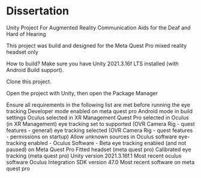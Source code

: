 # Dissertation
Unity Project For Augmented Reality Communication Aids for the Deaf and Hard of Hearing

This project was build and designed for the Meta Quest Pro mixed reality headset only

How to build?
Make sure you have Unity 2021.3.16f LTS installed (with Android Build support).

Clone this project.

Open the project with Unity, then open the Package Manager

Ensure all requirements in the following list are met before running the eye tracking
    Developer mode enabled on meta quest pro
    Android mode in build settings
    Oculus selected in XR Management
    Quest Pro selected in Oculus (in XR Management)
    eye tracking set to supported (OVR Camera Rig - quest features - general)
    eye tracking selected (OVR Camera Rig - quest features - permissions on startup)
    Allow unknown sources in Oculus software
    eye-tracking enabled - Oculus Software - Beta
    eye tracking enabled (and not paused) on Meta Quest Pro
    Fitted headset (meta quest pro)
    Calibrated eye tracking (meta quest pro)
    Unity version 2021.3.16f.1
    Most recent oculus software
    Oculus Integration SDK version 47.0
    Most recent software on meta quest pro
